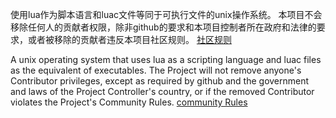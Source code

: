 使用lua作为脚本语言和luac文件等同于可执行文件的unix操作系统。
本项目不会移除任何人的贡献者权限，除非github的要求和本项目控制者所在政府和法律的要求，或者被移除的贡献者违反本项目社区规则。
[社区规则](communityRules_zh.md)


A unix operating system that uses lua as a scripting language and luac files as the equivalent of executables. 
The Project will not remove anyone's Contributor privileges, except as required by github and the government and laws of the Project Controller's country, or if the removed Contributor violates the Project's Community Rules.
[community Rules](communityRules_en.md)

